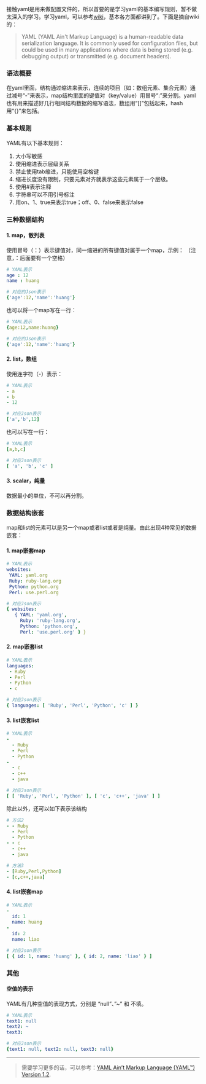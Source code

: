 接触yaml是用来做配置文件的，所以首要的是学习yaml的基本编写规则，暂不做太深入的学习。学习yaml，可以参考[wiki](https://en.wikipedia.org/wiki/YAML)，基本各方面都讲到了。下面是摘自wiki的：
>YAML (YAML Ain't Markup Language) is a human-readable data serialization language. It is commonly used for configuration files, but could be used in many applications where data is being stored (e.g. debugging output) or transmitted (e.g. document headers). 


### 语法概要
在yaml里面，结构通过缩进来表示，连续的项目（如：数组元素、集合元素）通过减号“-”来表示，map结构里面的键值对（key/value）用冒号“:”来分割。yaml也有用来描述好几行相同结构数据的缩写语法，数组用“[]”包括起来，hash用“{}”来包括。

### 基本规则
YAML有以下基本规则： 
1. 大小写敏感 
2. 使用缩进表示层级关系 
3. 禁止使用tab缩进，只能使用空格键 
4. 缩进长度没有限制，只要元素对齐就表示这些元素属于一个层级。 
5. 使用#表示注释 
6. 字符串可以不用引号标注
7. 用on、1、true来表示true；off、0、false来表示false

### 三种数据结构
#### 1. map，散列表 
使用冒号（：）表示键值对，同一缩进的所有键值对属于一个map，示例：
（注意，：后面要有一个空格）
```yaml
# YAML表示
age : 12
name : huang

# 对应的Json表示
{'age':12,'name':'huang'}
```
也可以将一个map写在一行：
```yaml
# YAML表示
{age:12,name:huang}

# 对应的Json表示
{'age':12,'name':'huang'}
```

#### 2. list，数组 
使用连字符（-）表示：
```yaml
# YAML表示
- a
- b
- 12

# 对应Json表示
['a','b',12]
```
也可以写在一行：
```yaml
# YAML表示
[a,b,c]

# 对应Json表示
[ 'a', 'b', 'c' ]
```
#### 3. scalar，纯量 
数据最小的单位，不可以再分割。

### 数据结构嵌套
map和list的元素可以是另一个map或者list或者是纯量。由此出现4种常见的数据嵌套： 
#### 1. map嵌套map
```yaml
# YAML表示
websites:
 YAML: yaml.org 
 Ruby: ruby-lang.org 
 Python: python.org 
 Perl: use.perl.org 

# 对应Json表示
{ websites: 
   { YAML: 'yaml.org',
     Ruby: 'ruby-lang.org',
     Python: 'python.org',
     Perl: 'use.perl.org' } }
```

#### 2. map嵌套list
```yaml
# YAML表示
languages:
 - Ruby
 - Perl
 - Python 
 - c

# 对应Json表示
{ languages: [ 'Ruby', 'Perl', 'Python', 'c' ] }
```

#### 3. list嵌套list
```yaml
# YAML表示
-
  - Ruby
  - Perl
  - Python 
- 
  - c
  - c++
  - java

# 对应Json表示
[ [ 'Ruby', 'Perl', 'Python' ], [ 'c', 'c++', 'java' ] ]
```
除此以外，还可以如下表示该结构
```yaml
# 方法2
- - Ruby
  - Perl
  - Python 
- - c
  - c++
  - java

# 方法3
- [Ruby,Perl,Python]
- [c,c++,java]
```

#### 4. list嵌套map
```yaml
# YAML表示
-
  id: 1
  name: huang
-
  id: 2
  name: liao

# 对应Json表示
[ { id: 1, name: 'huang' }, { id: 2, name: 'liao' } ]
```

### 其他
#### 空值的表示
YAML有几种空值的表现方式，分别是 “null”、”~” 和 不填。
```yaml
# YAML表示
text1: null
text2: ~
text3: 

# 对应Json表示
{text1: null, text2: null, text3: null}
```

---
>需要学习更多的话，可以参考：[YAML Ain’t Markup Language (YAML™) Version 1.2](http://www.yaml.org/spec/1.2/spec.html).